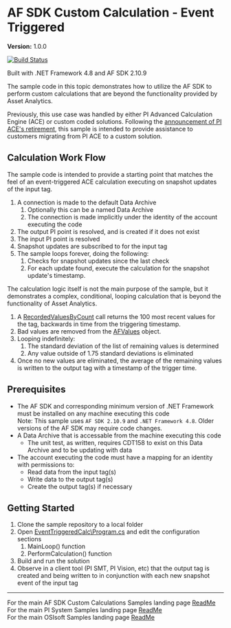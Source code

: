 # AF SDK Custom Calculation - Event Triggered

**Version:** 1.0.0

[![Build Status](https://dev.azure.com/osieng/engineering/_apis/build/status/product-readiness/PI-System/osisoft.sample-afsdk-event_triggered_calculation-dotnet?repoName=osisoft%2Fsample-afsdk-event_triggered_calculation-dotnet&branchName=initial_sample)](https://dev.azure.com/osieng/engineering/_build/latest?definitionId=3928&repoName=osisoft%2Fsample-afsdk-event_triggered_calculation-dotnet&branchName=initial_sample)

Built with .NET Framework 4.8 and AF SDK 2.10.9


The sample code in this topic demonstrates how to utilize the AF SDK to perform custom calculations that are beyond the functionality provided by Asset Analytics.

Previously, this use case was handled by either PI Advanced Calculation Engine (ACE) or custom coded solutions. Following the [announcement of PI ACE's retirement](https://pisquare.osisoft.com/s/article/000036664), this sample is intended to provide assistance to customers migrating from PI ACE to a custom solution.

## Calculation Work Flow

The sample code is intended to provide a starting point that matches the feel of an event-triggered ACE calculation executing on snapshot updates of the input tag.

1. A connection is made to the default Data Archive
    1. Optionally this can be a named Data Archive
    1. The connection is made implicitly under the identity of the account executing the code
1. The output PI point is resolved, and is created if it does not exist
1. The input PI point is resolved
1. Snapshot updates are subscribed to for the input tag
1. The sample loops forever, doing the following:
    1. Checks for snapshot updates since the last check
    1. For each update found, execute the calculation for the snapshot update's timestamp.

The calculation logic itself is not the main purpose of the sample, but it demonstrates a complex, conditional, looping calculation that is beyond the functionality of Asset Analytics.

1. A [RecordedValuesByCount](https://docs.osisoft.com/bundle/af-sdk/page/html/M_OSIsoft_AF_PI_PIPoint_RecordedValuesByCount.htm) call returns the 100 most recent values for the tag, backwards in time from the triggering timestamp.
1. Bad values are removed from the [AFValues](https://docs.osisoft.com/bundle/af-sdk/page/html/T_OSIsoft_AF_Asset_AFValues.htm) object.
1. Looping indefinitely:
    1. The standard deviation of the list of remaining values is determined
    1. Any value outside of 1.75 standard deviations is eliminated
1. Once no new values are eliminated, the average of the remaining values is written to the output tag with a timestamp of the trigger time.


## Prerequisites

- The AF SDK and corresponding minimum version of .NET Framework must be installed on any machine executing this code  
Note: This sample uses `AF SDK 2.10.9` and `.NET Framework 4.8`. Older versions of the AF SDK may require code changes.
- A Data Archive that is accessable from the machine executing this code
    - The unit test, as written, requires CDT158 to exist on this Data Archive and to be updating with data
- The account executing the code must have a mapping for an identity with permissions to:
    - Read data from the input tag(s)
    - Write data to the output tag(s)
    - Create the output tag(s) if necessary

## Getting Started

1. Clone the sample repository to a local folder
1. Open [EventTriggeredCalc\Program.cs](EventTriggeredCalc\Program.cs) and edit the configuration sections
    1. MainLoop() function
    1. PerformCalculation() function
1. Build and run the solution
1. Observe in a client tool (PI SMT, PI Vision, etc) that the output tag is created and being written to in conjunction with each new snapshot event of the input tag


---

For the main AF SDK Custom Calculations Samples landing page [ReadMe](https://github.com/osisoft/OSI-Samples-PI-System/tree/main/docs/AF-SDK-Custom-Calculations-Docs)  
For the main PI System Samples landing page [ReadMe](https://github.com/osisoft/OSI-Samples-PI-System)  
For the main OSIsoft Samples landing page [ReadMe](https://github.com/osisoft/OSI-Samples)